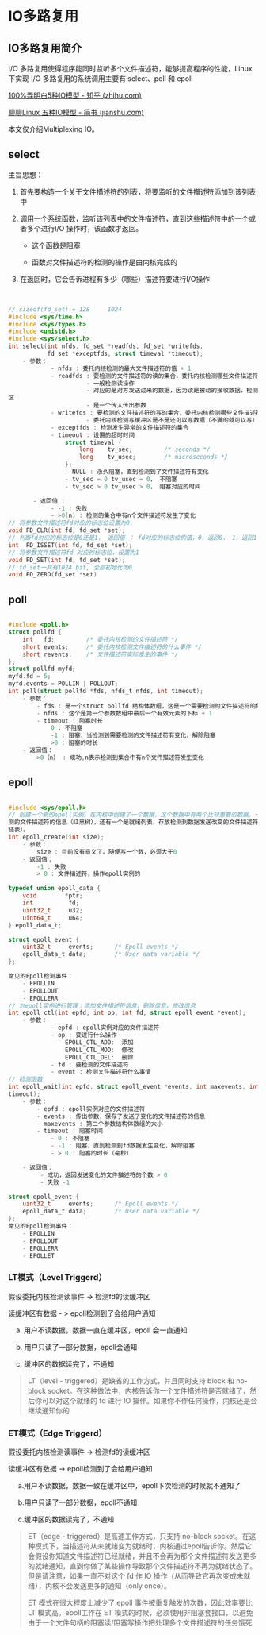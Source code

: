 # IO多路复用


<!--more-->

## IO多路复用简介

I/O 多路复用使得程序能同时监听多个文件描述符，能够提高程序的性能，Linux 下实现 I/O 多路复用的系统调用主要有 select、poll 和 epoll

[100%弄明白5种IO模型 - 知乎 (zhihu.com)](https://zhuanlan.zhihu.com/p/115912936)

[聊聊Linux 五种IO模型 - 简书 (jianshu.com)](https://www.jianshu.com/p/486b0965c296)

本文仅介绍Multiplexing IO。

## select

主旨思想：  

1. 首先要构造一个关于文件描述符的列表，将要监听的文件描述符添加到该列表中

2. 调用一个系统函数，监听该列表中的文件描述符，直到这些描述符中的一个或者多个进行I/O  操作时，该函数才返回。
   
   - 这个函数是阻塞  
   
   - 函数对文件描述符的检测的操作是由内核完成的  

3. 在返回时，它会告诉进程有多少（哪些）描述符要进行I/O操作

<img src="https://i0.hdslb.com/bfs/album/67d2b75d46a5c5e0611e82c27a419e337606dcbb.png@1e_1c.webp" title="" alt="" data-align="center">

<img src="https://i0.hdslb.com/bfs/album/319b5890c35b2face5e1f1047bfbf5f2e4f371f1.png@1e_1c.webp" title="" alt="" data-align="center">

<img src="https://i0.hdslb.com/bfs/album/204f497f2dcbb118ce658867ec3cd4ef02f53301.png@1e_1c.webp" title="" alt="" data-align="center">

```c
// sizeof(fd_set) = 128     1024
#include <sys/time.h>
#include <sys/types.h>
#include <unistd.h>
#include <sys/select.h>
int select(int nfds, fd_set *readfds, fd_set *writefds,
           fd_set *exceptfds, struct timeval *timeout);
    - 参数：
            - nfds : 委托内核检测的最大文件描述符的值 + 1
            - readfds : 要检测的文件描述符的读的集合，委托内核检测哪些文件描述符的读的属性
                      - 一般检测读操作
                      - 对应的是对方发送过来的数据，因为读是被动的接收数据，检测的就是读缓冲
区
                      - 是一个传入传出参数
            - writefds : 要检测的文件描述符的写的集合，委托内核检测哪些文件描述符的写的属性
                      - 委托内核检测写缓冲区是不是还可以写数据（不满的就可以写）
            - exceptfds : 检测发生异常的文件描述符的集合
            - timeout : 设置的超时时间
                struct timeval {
                    long    tv_sec;         /* seconds */
                    long    tv_usec;        /* microseconds */
                };
                - NULL : 永久阻塞，直到检测到了文件描述符有变化
                - tv_sec = 0 tv_usec = 0， 不阻塞
                - tv_sec > 0 tv_usec > 0， 阻塞对应的时间

       - 返回值 : 
            - -1 : 失败
            - >0(n) : 检测的集合中有n个文件描述符发生了变化
// 将参数文件描述符fd对应的标志位设置为0
void FD_CLR(int fd, fd_set *set);
// 判断fd对应的标志位是0还是1， 返回值 ： fd对应的标志位的值，0，返回0， 1，返回1
int  FD_ISSET(int fd, fd_set *set);
// 将参数文件描述符fd 对应的标志位，设置为1
void FD_SET(int fd, fd_set *set);
// fd_set一共有1024 bit, 全部初始化为0
void FD_ZERO(fd_set *set)
```

## poll

<img src="https://i0.hdslb.com/bfs/album/9604129e4271dcf6fbbb284e67122140f0bae2bf.png@1e_1c.webp" title="" alt="" data-align="center">

```c
#include <poll.h>
struct pollfd {
    int   fd;         /* 委托内核检测的文件描述符 */
    short events;     /* 委托内核检测文件描述符的什么事件 */
    short revents;    /* 文件描述符实际发生的事件 */
};
struct pollfd myfd;
myfd.fd = 5;
myfd.events = POLLIN | POLLOUT;
int poll(struct pollfd *fds, nfds_t nfds, int timeout);
    - 参数：
        - fds : 是一个struct pollfd 结构体数组，这是一个需要检测的文件描述符的集合
        - nfds : 这个是第一个参数数组中最后一个有效元素的下标 + 1
        - timeout : 阻塞时长
            0 : 不阻塞
            -1 : 阻塞，当检测到需要检测的文件描述符有变化，解除阻塞
            >0 : 阻塞的时长
    - 返回值：
        >0（n） : 成功,n表示检测到集合中有n个文件描述符发生变化
```

## epoll

<img src="https://i0.hdslb.com/bfs/album/65c3cf7499158a6bb894934fc4751bb362f95bec.png@1e_1c.webp" title="" alt="" data-align="center">

```c
#include <sys/epoll.h>
// 创建一个新的epoll实例。在内核中创建了一个数据，这个数据中有两个比较重要的数据，一个是需要检
测的文件描述符的信息（红黑树），还有一个是就绪列表，存放检测到数据发送改变的文件描述符信息（双向
链表）。
int epoll_create(int size);
    - 参数：
        size : 目前没有意义了。随便写一个数，必须大于0
    - 返回值：
        -1 : 失败
        > 0 : 文件描述符，操作epoll实例的

typedef union epoll_data {
    void        *ptr;
    int          fd;
    uint32_t     u32;
    uint64_t     u64;
} epoll_data_t;

struct epoll_event {
    uint32_t     events;      /* Epoll events */
    epoll_data_t data;        /* User data variable */
};

常见的Epoll检测事件：
    - EPOLLIN
    - EPOLLOUT
    - EPOLLERR
// 对epoll实例进行管理：添加文件描述符信息，删除信息，修改信息
int epoll_ctl(int epfd, int op, int fd, struct epoll_event *event);
    - 参数：
            - epfd : epoll实例对应的文件描述符
            - op : 要进行什么操作
                EPOLL_CTL_ADD:  添加
                EPOLL_CTL_MOD:  修改
                EPOLL_CTL_DEL:  删除
            - fd : 要检测的文件描述符
            - event : 检测文件描述符什么事情
// 检测函数                
int epoll_wait(int epfd, struct epoll_event *events, int maxevents, int 
timeout);
    - 参数：
        - epfd : epoll实例对应的文件描述符
        - events : 传出参数，保存了发送了变化的文件描述符的信息
        - maxevents : 第二个参数结构体数组的大小
        - timeout : 阻塞时间
            - 0 : 不阻塞
            - -1 : 阻塞，直到检测到fd数据发生变化，解除阻塞
            - > 0 : 阻塞的时长（毫秒）

    - 返回值：
         - 成功，返回发送变化的文件描述符的个数 > 0
         - 失败 -1

struct epoll_event {
    uint32_t     events;      /* Epoll events */
    epoll_data_t data;        /* User data variable */
};
常见的Epoll检测事件：
    - EPOLLIN
    - EPOLLOUT
    - EPOLLERR
    - EPOLLET
```

### LT模式（Level Triggerd）

假设委托内核检测读事件 -> 检测fd的读缓冲区

读缓冲区有数据 - > epoll检测到了会给用户通知

    a. 用户不读数据，数据一直在缓冲区，epoll 会一直通知 

    b. 用户只读了一部分数据，epoll会通知 

    c. 缓冲区的数据读完了，不通知

> LT（level - triggered）是缺省的工作方式，并且同时支持 block 和 no-block socket。在这种做法中，内核告诉你一个文件描述符是否就绪了，然后你可以对这个就绪的 fd 进行 IO 操作。如果你不作任何操作，内核还是会继续通知你的

### ET模式（Edge Triggerd）

假设委托内核检测读事件 -> 检测fd的读缓冲区 

读缓冲区有数据 -> epoll检测到了会给用户通知  

      a.用户不读数据，数据一致在缓冲区中，epoll下次检测的时候就不通知了

      b.用户只读了一部分数据，epoll不通知 

      c.缓冲区的数据读完了，不通知

> ET（edge - triggered）是高速工作方式，只支持 no-block socket。在这种模式下，当描述符从未就绪变为就绪时，内核通过epoll告诉你。然后它会假设你知道文件描述符已经就绪，并且不会再为那个文件描述符发送更多的就绪通知，直到你做了某些操作导致那个文件描述符不再为就绪状态了。但是请注意，如果一直不对这个 fd 作 IO 操作（从而导致它再次变成未就绪），内核不会发送更多的通知（only once）。  
> 
> ET 模式在很大程度上减少了 epoll 事件被重复触发的次数，因此效率要比 LT 模式高。epoll工作在 ET 模式的时候，必须使用非阻塞套接口，以避免由于一个文件句柄的阻塞读/阻塞写操作把处理多个文件描述符的任务饿死

